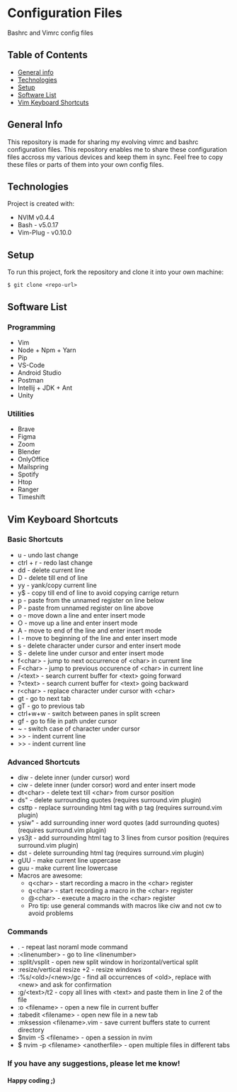# Configuration Files

Bashrc and Vimrc config files

## Table of Contents

- [General info](#general-info)
- [Technologies](#technologies)
- [Setup](#setup)
- [Software List](#software-list)
- [Vim Keyboard Shortcuts](#vim-keyboard-shortcuts)

## General Info

This repository is made for sharing my evolving vimrc and bashrc configuration files.
This repository enables me to share these configuration files accross my various devices and keep them in sync.
Feel free to copy these files or parts of them into your own config files.

## Technologies

Project is created with:

- NVIM v0.4.4
- Bash - v5.0.17
- Vim-Plug - v0.10.0

## Setup

To run this project, fork the repository and clone it into your own machine:

```
$ git clone <repo-url>
```

## Software List

### Programming

- Vim
- Node + Npm + Yarn
- Pip
- VS-Code
- Android Studio
- Postman
- Intellij + JDK + Ant
- Unity

### Utilities

- Brave
- Figma
- Zoom
- Blender
- OnlyOffice
- Mailspring
- Spotify
- Htop
- Ranger
- Timeshift

## Vim Keyboard Shortcuts

### Basic Shortcuts

- u - undo last change
- ctrl + r - redo last change
- dd - delete current line
- D - delete till end of line
- yy - yank/copy current line
- y$ - copy till end of line to avoid copying carrige return
- p - paste from the unnamed register on line below
- P - paste from unnamed register on line above
- o - move down a line and enter insert mode
- O - move up a line and enter insert mode
- A - move to end of the line and enter insert mode
- I - move to beginning of the line and enter insert mode
- s - delete character under cursor and enter insert mode
- S - delete line under cursor and enter insert mode
- f\<char\> - jump to next occurrence of \<char\> in current line
- F\<char\> - jump to previous occurence of \<char\> in current line
- /\<text\> - search current buffer for \<text\> going forward
- ?\<text\> - search current buffer for \<text\> going backward
- r\<char\> - replace character under cursor with \<char\>
- gt - go to next tab
- gT - go to previous tab
- ctrl+w+w - switch between panes in split screen
- gf - go to file in path under cursor
- ~ - switch case of character under cursor
- \>\> - indent current line
- \>\> - indent current line

### Advanced Shortcuts

- diw - delete inner (under cursor) word
- ciw - delete inner (under corsor) word and enter insert mode
- dt\<char\> - delete text till \<char\> from cursor position
- ds" - delete surrounding quotes (requires surround.vim plugin)
- csttp - replace surrounding html tag with p tag (requires surround.vim plugin)
- ysiw" - add surrounding inner word quotes (add surrounding quotes) (requires surround.vim plugin)
- ys3jt - add surrounding html tag to 3 lines from cursor position (requires surround.vim plugin)
- dst - delete surrounding html tag (requires surround.vim plugin)
- gUU - make current line uppercase
- guu - make current line lowercase
- Macros are awesome:
  - q\<char\> - start recording a macro in the \<char\> register
  - q\<char\> - start recording a macro in the \<char\> register
  - @\<char\> - execute a macro in the \<char\> register
  - Pro tip: use general commands with macros like ciw and not cw to avoid problems

### Commands

- . - repeat last noraml mode command
- :\<linenumber\> - go to line \<linenumber\>
- :split/vsplit - open new split window in horizontal/vertical split
- :resize/vertical resize +2 - resize windows
- :%s/\<old\>/\<new\>/gc - find all occurrences of \<old\>, replace with \<new\> and ask for confirmation
- :g/\<text\>/t2 - copy all lines with \<text\> and paste them in line 2 of the file
- :o \<filename\> - open a new file in current buffer
- :tabedit \<filename\> - open new file in a new tab
- :mksession \<filename\>.vim - save current buffers state to current directory
- $nvim -S \<filename\> - open a session in nvim
- $ nvim -p \<filename\> \<anotherfile\> - open multiple files in different tabs

### If you have any suggestions, please let me know!

#### Happy coding ;)
